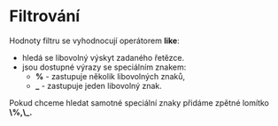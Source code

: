 # <span class="glyphicon glyphicon-filter"></span> Filtrování

Hodnoty filtru se vyhodnocují operátorem **like**:
* hledá se libovolný výskyt zadaného řetězce.
* jsou dostupné výrazy se speciálním znakem:
  * **%** - zastupuje několik libovolných znaků,
  * **_** - zastupuje jeden libovolný znak.



Pokud chceme hledat samotné speciální znaky přidáme zpětné lomítko **\\%,\\_.**
